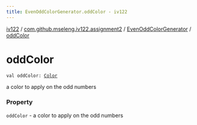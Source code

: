 ```yaml
---
title: EvenOddColorGenerator.oddColor - iv122
---
```


[iv122](../../index.md) / [com.github.mseleng.iv122.assignment2](../index.md) / [EvenOddColorGenerator](index.md) / [oddColor](.)

# oddColor

`val oddColor: `[`Color`](http://docs.oracle.com/javase/6/docs/api/java/awt/Color.html)

a color to apply on the odd numbers

### Property

`oddColor` - a color to apply on the odd numbers